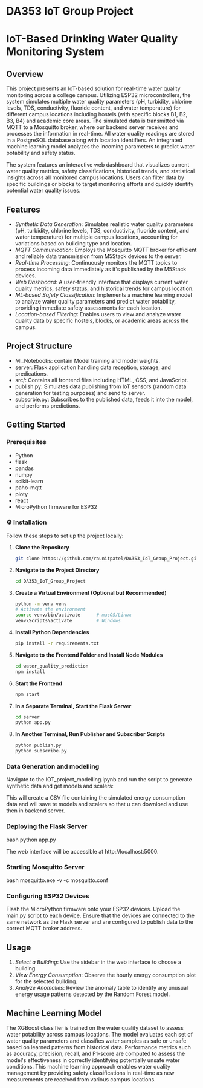 # DA353 IoT Group Project
# IoT-Based Drinking Water Quality Monitoring System

## Overview

This project presents an IoT-based solution for real-time water quality monitoring across a college campus. Utilizing ESP32 microcontrollers, the system simulates multiple water quality parameters (pH, turbidity, chlorine levels, TDS, conductivity, fluoride content, and water temperature) for different campus locations including hostels (with specific blocks B1, B2, B3, B4) and academic core areas. The simulated data is transmitted via MQTT to a Mosquitto broker, where our backend server receives and processes the information in real-time. All water quality readings are stored in a PostgreSQL database along with location identifiers. An integrated machine learning model analyzes the incoming parameters to predict water potability and safety status. 

The system features an interactive web dashboard that visualizes current water quality metrics, safety classifications, historical trends, and statistical insights across all monitored campus locations. Users can filter data by specific buildings or blocks to target monitoring efforts and quickly identify potential water quality issues.

## Features

- *Synthetic Data Generation*: Simulates realistic water quality parameters (pH, turbidity, chlorine levels, TDS, conductivity, fluoride content, and water temperature) for multiple campus locations, accounting for variations based on building type and location.
- *MQTT Communication*: Employs the Mosquitto MQTT broker for efficient and reliable data transmission from M5Stack devices to the server.
- *Real-time Processing*: Continuously monitors the MQTT topics to process incoming data immediately as it's published by the M5Stack devices.
- *Web Dashboard*: A user-friendly interface that displays current water quality metrics, safety status, and historical trends for campus location.
- *ML-based Safety Classification*: Implements a machine learning model to analyze water quality parameters and predict water potability, providing immediate safety assessments for each location.
- *Location-based Filtering*: Enables users to view and analyze water quality data by specific hostels, blocks, or academic areas across the campus.

## Project Structure

- Ml_Notebooks: contain Model training and model weights.
- server: Flask application handling data reception, storage, and predications.
- src/: Contains all frontend files including HTML, CSS, and JavaScript.
- publish.py: Simulates data publishing from IoT sensors (random data generation for testing purposes) and send to server.
- subscrbie.py: Subscribes to the published data, feeds it into the model, and performs predictions.

## Getting Started

### Prerequisites

- Python
- flask
- pandas
- numpy
- scikit-learn
- paho-mqtt
- ploty
- react
- MicroPython firmware for ESP32

### ⚙️ Installation

Follow these steps to set up the project locally:

1. **Clone the Repository**

   ```bash
   git clone https://github.com/raunitpatel/DA353_IoT_Group_Project.git
   ```

2. **Navigate to the Project Directory**

   ```bash
   cd DA353_IoT_Group_Project
   ```

3. **Create a Virtual Environment (Optional but Recommended)**

   ```bash
   python -m venv venv
   # Activate the environment
   source venv/bin/activate      # macOS/Linux
   venv\Scripts\activate         # Windows
   ```

4. **Install Python Dependencies**

   ```bash
   pip install -r requirements.txt
   ```

5. **Navigate to the Frontend Folder and Install Node Modules**

   ```bash
   cd water_quality_prediction
   npm install
   ```

6. **Start the Frontend**

   ```bash
   npm start
   ```

7. **In a Separate Terminal, Start the Flask Server**

   ```bash
   cd server
   python app.py
   ```

8. **In Another Terminal, Run Publisher and Subscriber Scripts**

   ```bash
   python publish.py
   python subscribe.py
   ```


### Data Generation and modelling

Navigate to the IOT_project_modelling.ipynb and run the script to generate synthetic data and get models and scalers:

This will create a CSV file containing the simulated energy consumption data and will save te models and scalers so that u can download and use then in backend server.

### Deploying the Flask Server

bash
python app.py


The web interface will be accessible at http://localhost:5000.

### Starting Mosquitto Server

bash
mosquitto.exe -v -c mosquitto.conf


### Configuring ESP32 Devices

Flash the MicroPython firmware onto your ESP32 devices. Upload the main.py script to each device. Ensure that the devices are connected to the same network as the Flask server and are configured to publish data to the correct MQTT broker address.

## Usage

1. *Select a Building*: Use the sidebar in the web interface to choose a building.
2. *View Energy Consumption*: Observe the hourly energy consumption plot for the selected building.
3. *Analyze Anomalies*: Review the anomaly table to identify any unusual energy usage patterns detected by the Random Forest model.

## Machine Learning Model

The XGBoost classifier is trained on the water quality dataset to assess water potability across campus locations. The model evaluates each set of water quality parameters and classifies water samples as safe or unsafe based on learned patterns from historical data. Performance metrics such as accuracy, precision, recall, and F1-score are computed to assess the model's effectiveness in correctly identifying potentially unsafe water conditions. This machine learning approach enables water quality management by providing safety classifications in real-time as new measurements are received from various campus locations.

